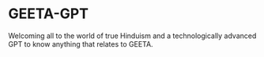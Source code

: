 # GEETA-GPT
Welcoming all to the world of true Hinduism and a technologically advanced GPT to know anything that relates to GEETA.
